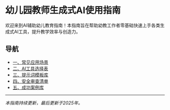 # 幼儿园教师生成式AI使用指南

欢迎来到AI辅助幼儿教育指南！本指南旨在帮助幼教工作者零基础快速上手各类生成式AI工具，提升教学效率与创造力。

## 导航

- [一、常见应用场景](./scenarios.md)
- [二、AI工具选择表](./tools.md)
- [三、提示词模板库](./prompt-builder.html)
- [四、安全审查清单](./safety.md)
- [五、成功案例库](./caselib.md)

---

*本指南持续更新，最后更新于2025年。*
